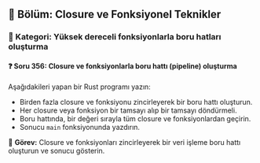 ## 📘 Bölüm: Closure ve Fonksiyonel Teknikler  
### 🔹 Kategori: Yüksek dereceli fonksiyonlarla boru hatları oluşturma  
#### ❓ Soru 356: Closure ve fonksiyonlarla boru hattı (pipeline) oluşturma

Aşağıdakileri yapan bir Rust programı yazın:

- Birden fazla closure ve fonksiyonu zincirleyerek bir boru hattı oluşturun.
- Her closure veya fonksiyon bir tamsayı alıp bir tamsayı döndürmeli.
- Boru hattında, bir değeri sırayla tüm closure ve fonksiyonlardan geçirin.
- Sonucu `main` fonksiyonunda yazdırın.

🔧 **Görev:** Closure ve fonksiyonları zincirleyerek bir veri işleme boru hattı oluşturun ve sonucu gösterin.
